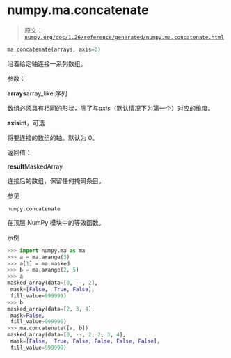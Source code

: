 # numpy.ma.concatenate

> 原文：[`numpy.org/doc/1.26/reference/generated/numpy.ma.concatenate.html`](https://numpy.org/doc/1.26/reference/generated/numpy.ma.concatenate.html)

```py
ma.concatenate(arrays, axis=0)
```

沿着给定轴连接一系列数组。

参数：

**arrays**array_like 序列

数组必须具有相同的形状，除了与*axis*（默认情况下为第一个）对应的维度。

**axis**int，可选

将要连接的数组的轴。默认为 0。

返回值：

**result**MaskedArray

连接后的数组，保留任何掩码条目。

参见

`numpy.concatenate`

在顶层 NumPy 模块中的等效函数。

示例

```py
>>> import numpy.ma as ma
>>> a = ma.arange(3)
>>> a[1] = ma.masked
>>> b = ma.arange(2, 5)
>>> a
masked_array(data=[0, --, 2],
 mask=[False,  True, False],
 fill_value=999999)
>>> b
masked_array(data=[2, 3, 4],
 mask=False,
 fill_value=999999)
>>> ma.concatenate([a, b])
masked_array(data=[0, --, 2, 2, 3, 4],
 mask=[False,  True, False, False, False, False],
 fill_value=999999) 
```
